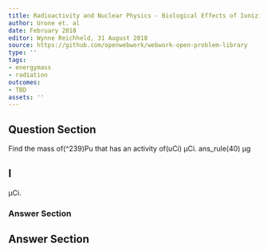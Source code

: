 ```yaml
---
title: Radioactivity and Nuclear Physics - Biological Effects of Ionizing Radiation
author: Urone et. al
date: February 2018
editor: Wynne Reichheld, 31 August 2018
source: https://github.com/openwebwork/webwork-open-problem-library
type: ''
tags:
- energymass
- radiation
outcomes:
- TBD
assets: ''
---
```


## Question Section 

Find the mass of(^239)Pu that has an activity of(uCi) μCi. 
ans_rule(40) µg
## I
μCi. 
### Answer Section


## Answer Section

